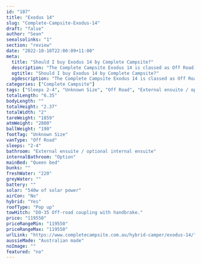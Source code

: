 ```yaml
---
id: "107"
title: "Exodus 14"
slug: "Complete-Campsite-Exodus-14"
draft: "false"
author: "Sean"
seealsolinks: "1"
section: "review"
date: "2022-10-10T22:00:09+11:00"
meta:
  title: "Should I buy Exodus 14 by Complete Campsite?"
  description: "The Complete Campsite Exodus 14 is classed as Off Road, and sleeps 2-4 people. It is Australian made and comes in at Unknown Size. It generally has External ensuite / optional internal ensuite."
  ogtitle: "Should I buy Exodus 14 by Complete Campsite?"
  ogdescription: "The Complete Campsite Exodus 14 is classed as Off Road, and sleeps 2-4 people. It is Australian made and comes in at Unknown Size. It generally has External ensuite / optional internal ensuite."
categories: ["Complete Campsite"]
tags: ["Sleeps 2-4", "Unknown Size", "Off Road", "External ensuite / optional internal ensuite", "Pop up", "Over 100k"]
totalLength: "6.35"
bodyLength: ""
totalHeight: "2.37"
totalWidth: "2"
tareWeight: "1859"
atmWeight: "2800"
ballWeight: "190"
footTag: "Unknown Size"
vanType: "Off Road"
sleeps: "2-4"
bathroom: "External ensuite / optional internal ensuite"
internalBathroom: "Option"
mainBed: "Queen bed"
bunks: ""
freshWater: "220"
greyWater: ""
battery: ""
solar: "540w of solar power"
airCon: "No"
hybrid: "Yes"
roofType: "Pop up"
towHitch: "DO-35 Off-road coupling with handbrake."
price: "119550"
priceRangeMin: "119550"
priceRangeMax: "119550"
urlLink: "https://www.completecampsite.com.au/hybrid-camper/exodus-14/"
aussieMade: "Australian made"
noImage: ""
featured: "no"
---
```

